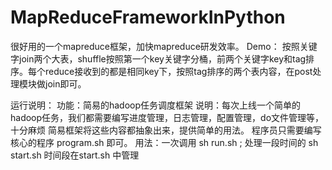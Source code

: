 # MapReduceFrameworkInPython
<dependency>
很好用的一个mapreduce框架，加快mapreduce研发效率。
</dependency>
Demo：
<dependency>
    按照关键字join两个大表，shuffle按照第一个key关键字分桶，前两个关键字key和tag排序。每个reduce接收到的都是相同key下，按照tag排序的两个表内容，在post处理模块做join即可。
</dependency>

运行说明：
<dependency>
功能：简易的hadoop任务调度框架
说明：每次上线一个简单的hadoop任务，我们都需要编写进度管理，日志管理，配置管理，do文件管理等，十分麻烦
      简易框架将这些内容都抽象出来，提供简单的用法。 程序员只需要编写 核心的程序 program.sh 即可。
用法：一次调用 sh run.sh ; 处理一段时间的 sh start.sh 时间段在start.sh 中管理
</dependency>
